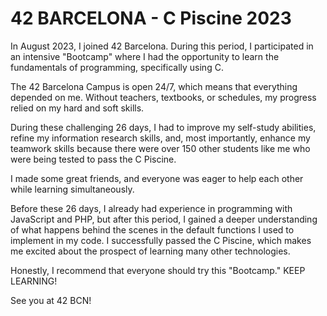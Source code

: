 # 42 BARCELONA - C Piscine 2023

In August 2023, I joined 42 Barcelona. During this period, I participated in an intensive "Bootcamp" where I had the opportunity to learn the fundamentals of programming, specifically using C.

The 42 Barcelona Campus is open 24/7, which means that everything depended on me. Without teachers, textbooks, or schedules, my progress relied on my hard and soft skills.

During these challenging 26 days, I had to improve my self-study abilities, refine my information research skills, and, most importantly, enhance my teamwork skills because there were over 150 other students like me who were being tested to pass the C Piscine.

I made some great friends, and everyone was eager to help each other while learning simultaneously.

Before these 26 days, I already had experience in programming with JavaScript and PHP, but after this period, I gained a deeper understanding of what happens behind the scenes in the default functions I used to implement in my code. I successfully passed the C Piscine, which makes me excited about the prospect of learning many other technologies.

Honestly, I recommend that everyone should try this "Bootcamp." KEEP LEARNING!

See you at 42 BCN!